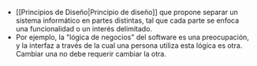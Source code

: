 - [[Principios de Diseño|Principio de diseño]] que propone separar un sistema informático en partes distintas, tal que cada parte se enfoca una funcionalidad o un interés delimitado. 
- Por ejemplo, la "lógica de negocios" del software es una preocupación, y la interfaz a través de la cual una persona utiliza esta lógica es otra. Cambiar una no debe requerir cambiar la otra.